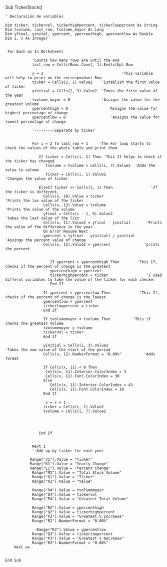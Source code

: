 Sub TickerStock()

    ' Declaración de variables
    
    Dim ticker, tickervol, tickerhighpercent, tickerlowpercent As String
    Dim tvolume, last_row, tvolume_mayor As Long
    Dim yfinal, yinital, ypercent, ypercenthigh, ypercentlow As Double
    Dim i, x As Integer
            
            
     For Each ws In Worksheets
     
                'Counts how many rows are until the end
                last_row = Cells(Rows.Count, 1).End(xlUp).Row
            
                x = 2                                   'This variable will help to print on the correspondant Row
                ticker = Cells(2, 1).Value2    'Establish the first value of ticker
                yinitial = Cells(2, 3).Value2  'Takes the first value of the year
                tvolume_mayor = 0              'Assigns the value for the greatest volume
                ypercenthigh = 0                  'Assigns the value for highest percentage of change
                ypercentlow = 0                    'Assigns the value for lowest percentage of change
                
                '---------Separate by ticker
                
                
                For i = 2 To last_row + 1     'The For loop starts to check the values of the whole table and print them
                   
                   If ticker = Cells(i, 1) Then 'This If helps to check if the ticker has changed
                      tvolume = tvolume + Cells(i, 7).Value2  'Adds the value to volume
                      ticker = Cells(i, 1).Value2                       'Changes the value of ticker
                    
                   ElseIf ticker <> Cells(i, 1) Then                 'If the ticker is different,
                     Cells(x, 10).Value = ticker                       'Prints the las value of the ticker
                     Cells(x, 13).Value = tvolume                   'Prints the value of the volume
                     yfinal = Cells(i - 1, 6).Value2                   'takes the last value of the list
                     Cells(x, 11).Value2 = yfinal - yinitial       'Prints the value of the difference in the year
                     On Error Resume Next
                     ypercent = (yfinal - yinitial) / yinitial      'Assings the percent value of change
                     Cells(x, 12).Value2 = ypercent               'prints the percent
                     
                     
                        If ypercent > ypercenthigh Then        'This If, checks if the percent of change is the greatest
                        ypercenthigh = ypercent
                        tickerhighpercent = ticker                 'I used differnt variables to take the value of the ticker for each checker
                        End If
                     
                     If ypercent < ypercentlow Then             'This If, checks if the percent of change is the lowest
                     ypercentlow = ypercent
                     tickerlowpercent = ticker
                     End If
                     
                     If tvolumemayor < tvolume Then          'This if checks the greatest Volume
                     tvolumemayor = tvolume
                     tickervol = ticker
                     End If
                     
                     yinitial = Cells(i, 3).Value2                          'Takes the new value of the start of the period
                     Cells(x, 12).NumberFormat = "0.00%"          'Adds format
                     
                     If Cells(x, 11) < 0 Then
                      Cells(x, 11).Interior.ColorIndex = 3
                      Cells(x, 11).Font.ColorIndex = 30
                     Else
                        Cells(x, 11).Interior.ColorIndex = 43
                        Cells(x, 11).Font.ColorIndex = 10
                     End If
                      
                      x = x + 1
                     ticker = Cells(i, 1).Value2
                     tvolume = Cells(i, 7).Value2
            
            
                     
                    
                   End If
                
                
                Next i
                '-Add up by ticker for each year
               
               Range("J1").Value = "Ticker"
               Range("K1").Value = "Yearly Change"
               Range("L1").Value = "Percent Change"
                Range("M1").Value = "Total Stock Volume"
                Range("Q1").Value = "Ticker"
                Range("R1").Value = "Value"
                
                Range("R4").Value = tvolumemayor
                Range("Q4").Value = tickervol
                Range("P4").Value = "Greatest Total Volume"
               
                Range("R2").Value = ypercenthigh
                Range("Q2").Value = tickerhighpercent
                Range("P2").Value = "Greatest % Increase"
                Range("R2").NumberFormat = "0.00%"
               
                  Range("R3").Value = ypercentlow
                Range("Q3").Value = tickerlowpercent
                Range("P3").Value = "Greatest % Decrease"
                Range("R3").NumberFormat = "0.00%"
        Next ws
        
        
    End Sub
    